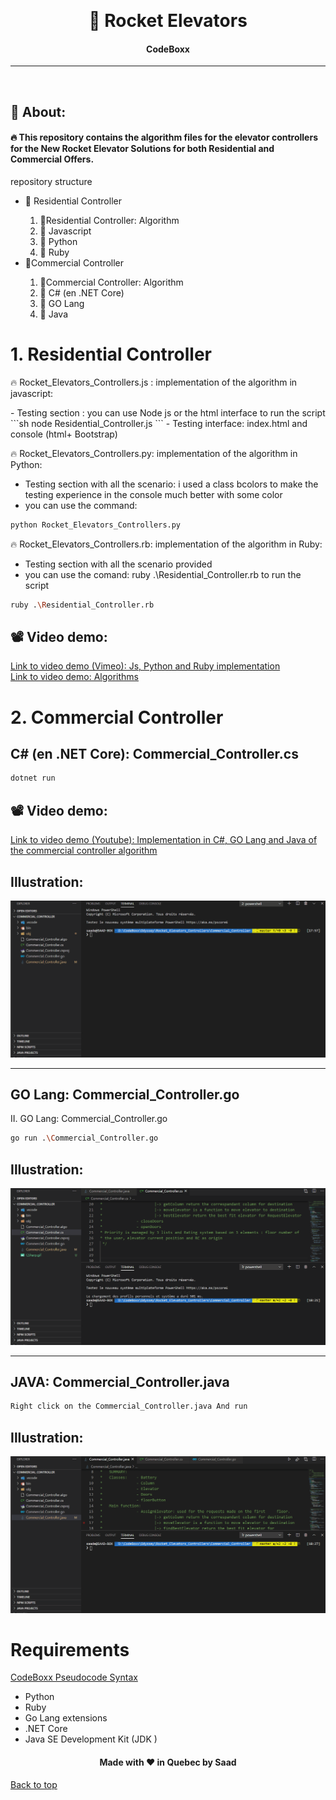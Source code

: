 &#xa0;

  <!-- Saad Eddine FEKI -->
</div>

<h1 align="center"> 🚀 Rocket Elevators</h1>

<!-- Status -->

<h4 align="center">
  CodeBoxx
</h4>

<hr>
<br>

## :dart: About:

<h4>🔥 This repository contains the algorithm files for the elevator controllers for the New Rocket Elevator Solutions for both Residential and Commercial Offers.</h4>
repository structure
<ul>
<li>📂 Residential Controller</li>
  <ol>
  <li>📝Residential Controller: Algorithm </li>
  <li>📝 Javascript</li>
  <li>📝 Python</li>
  <li>📝 Ruby</li>
  </ol>
<li>📂Commercial Controller</li>
  <ol>
  <li>📝Commercial Controller: Algorithm</li>
  <li>📝 C# (en .NET Core)</li>
  <li>📝 GO Lang</li>
  <li>📝 Java</li>
  </ol>
</ul>
<h1>1. Residential Controller</h1>
🔥 Rocket_Elevators_Controllers.js : implementation of the algorithm in javascript:
<p>
- Testing section : you can use Node js or the html interface to run the script
```sh
node Residential_Controller.js
```
- Testing interface: index.html and console (html+ Bootstrap)

🔥 Rocket_Elevators_Controllers.py: implementation of the algorithm in Python:

- Testing section with all the scenario: i used a class bcolors to make the testing experience in the console much better with some color
- you can use the command:

```sh
python Rocket_Elevators_Controllers.py
```

🔥 Rocket_Elevators_Controllers.rb: implementation of the algorithm in Ruby:

- Testing section with all the scenario provided
- you can use the comand: ruby .\Residential_Controller.rb to run the script

```sh
ruby .\Residential_Controller.rb
```

</p>

## 📽️ Video demo:

<a href="https://vimeo.com/464412061" target="_blank"> Link to video demo (Vimeo): Js, Python and Ruby implementation</a></br>
<a href="https://youtu.be/OQV_e5cA7wc" target="_blank"> Link to video demo: Algorithms</a>

<h1>2. Commercial Controller</h1>

<h2> C# (en .NET Core): Commercial_Controller.cs</h2>

```sh
dotnet run
```

## 📽️ Video demo:

<a href="https://youtu.be/LkEXhnPJzA0" target="_blank"> Link to video demo (Youtube): Implementation in C#, GO Lang and Java of the commercial controller algorithm</a>

<h2>Illustration:</h2>

![](CSharp.gif)

<hr>
<h2>GO Lang: Commercial_Controller.go</h2>
II. GO Lang: Commercial_Controller.go

```sh
go run .\Commercial_Controller.go
```

<h2>Illustration:</h2>

![](GoLang.gif)

<hr>
<h2>JAVA: Commercial_Controller.java</h2>

```sh
Right click on the Commercial_Controller.java And run
```

<h2>Illustration:</h2>

![](Java.gif)

<h1>Requirements</h1>

<a href="https://marketplace.visualstudio.com/items?itemName=CodeBoxx.pseudo-algo" target="_blank">CodeBoxx Pseudocode Syntax</a>

<ul>
<li>Python</li>
<li>Ruby</li>
<li>Go Lang extensions</li>
<li>.NET Core</li>
<li>Java SE Development Kit (JDK )</li>
</ul>

 <h4 align="center">
 Made with ❤️ in Quebec by Saad
</h4>
<a href="#top">Back to top</a>
